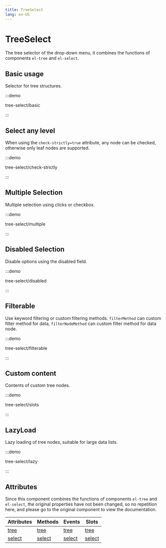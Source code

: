 ```yaml
---
title: TreeSelect
lang: en-US
---
```


# TreeSelect

The tree selector of the drop-down menu,
it combines the functions of components `el-tree` and `el-select`.

## Basic usage

Selector for tree structures.

:::demo

tree-select/basic

:::

## Select any level

When using the `check-strictly=true` attribute, any node can be checked,
otherwise only leaf nodes are supported.

:::demo

tree-select/check-strictly

:::

## Multiple Selection

Multiple selection using clicks or checkbox.

:::demo

tree-select/multiple

:::

## Disabled Selection

Disable options using the disabled field.

:::demo

tree-select/disabled

:::

## Filterable

Use keyword filtering or custom filtering methods.
`filterMethod` can custom filter method for data,
`filterNodeMethod` can custom filter method for data node.

:::demo

tree-select/filterable

:::

## Custom content

Contents of custom tree nodes.

:::demo

tree-select/slots

:::

## LazyLoad

Lazy loading of tree nodes, suitable for large data lists.

:::demo

tree-select/lazy

:::

## Attributes

Since this component combines the functions of components `el-tree` and `el-select`,
the original properties have not been changed, so no repetition here,
and please go to the original component to view the documentation.

| Attributes                                    | Methods                          | Events                                | Slots                               |
| --------------------------------------------- | -------------------------------- | ------------------------------------- | ----------------------------------- |
| [tree](tree#attributes)                       | [tree](tree#method)              | [tree](tree#events)                   | [tree](tree#slots)                  |
| [select](select-attributes#select-attributes) | [select](select-methods#methods) | [select](select-events#select-events) | [select](select-slots#select-slots) |
